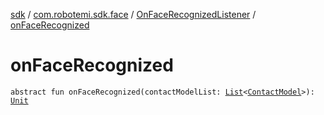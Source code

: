 [sdk](../../index.md) / [com.robotemi.sdk.face](../index.md) / [OnFaceRecognizedListener](index.md) / [onFaceRecognized](./on-face-recognized.md)

# onFaceRecognized

`abstract fun onFaceRecognized(contactModelList: `[`List`](https://kotlinlang.org/api/latest/jvm/stdlib/kotlin.collections/-list/index.html)`<`[`ContactModel`](../-contact-model/index.md)`>): `[`Unit`](https://kotlinlang.org/api/latest/jvm/stdlib/kotlin/-unit/index.html)